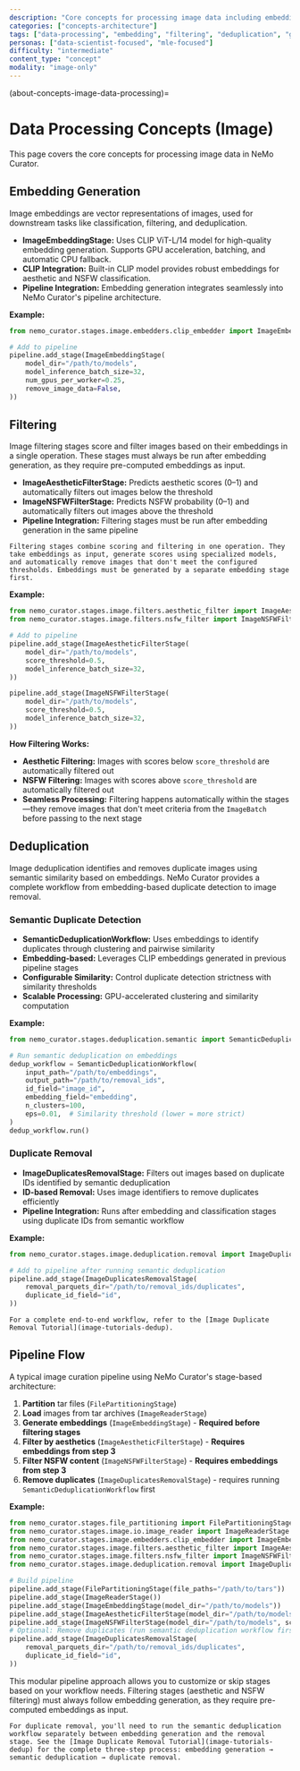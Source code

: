 ```yaml
---
description: "Core concepts for processing image data including embedding generation, filtering, and deduplication"
categories: ["concepts-architecture"]
tags: ["data-processing", "embedding", "filtering", "deduplication", "gpu-accelerated", "pipeline"]
personas: ["data-scientist-focused", "mle-focused"]
difficulty: "intermediate"
content_type: "concept"
modality: "image-only"
---
```


(about-concepts-image-data-processing)=

# Data Processing Concepts (Image)

This page covers the core concepts for processing image data in NeMo Curator.

## Embedding Generation

Image embeddings are vector representations of images, used for downstream tasks like classification, filtering, and deduplication.

- **ImageEmbeddingStage:** Uses CLIP ViT-L/14 model for high-quality embedding generation. Supports GPU acceleration, batching, and automatic CPU fallback.
- **CLIP Integration:** Built-in CLIP model provides robust embeddings for aesthetic and NSFW classification.
- **Pipeline Integration:** Embedding generation integrates seamlessly into NeMo Curator's pipeline architecture.

**Example:**

```python
from nemo_curator.stages.image.embedders.clip_embedder import ImageEmbeddingStage

# Add to pipeline
pipeline.add_stage(ImageEmbeddingStage(
    model_dir="/path/to/models",
    model_inference_batch_size=32,
    num_gpus_per_worker=0.25,
    remove_image_data=False,
))
```

## Filtering

Image filtering stages score and filter images based on their embeddings in a single operation. These stages must always be run after embedding generation, as they require pre-computed embeddings as input.

- **ImageAestheticFilterStage:** Predicts aesthetic scores (0–1) and automatically filters out images below the threshold
- **ImageNSFWFilterStage:** Predicts NSFW probability (0–1) and automatically filters out images above the threshold  
- **Pipeline Integration:** Filtering stages must be run after embedding generation in the same pipeline

```{note}
Filtering stages combine scoring and filtering in one operation. They take embeddings as input, generate scores using specialized models, and automatically remove images that don't meet the configured thresholds. Embeddings must be generated by a separate embedding stage first.
```

**Example:**

```python
from nemo_curator.stages.image.filters.aesthetic_filter import ImageAestheticFilterStage
from nemo_curator.stages.image.filters.nsfw_filter import ImageNSFWFilterStage

# Add to pipeline
pipeline.add_stage(ImageAestheticFilterStage(
    model_dir="/path/to/models",
    score_threshold=0.5,
    model_inference_batch_size=32,
))

pipeline.add_stage(ImageNSFWFilterStage(
    model_dir="/path/to/models", 
    score_threshold=0.5,
    model_inference_batch_size=32,
))
```

**How Filtering Works:**

- **Aesthetic Filtering:** Images with scores below `score_threshold` are automatically filtered out
- **NSFW Filtering:** Images with scores above `score_threshold` are automatically filtered out  
- **Seamless Processing:** Filtering happens automatically within the stages—they remove images that don't meet criteria from the `ImageBatch` before passing to the next stage

## Deduplication

Image deduplication identifies and removes duplicate images using semantic similarity based on embeddings. NeMo Curator provides a complete workflow from embedding-based duplicate detection to image removal.

### Semantic Duplicate Detection

- **SemanticDeduplicationWorkflow:** Uses embeddings to identify duplicates through clustering and pairwise similarity
- **Embedding-based:** Leverages CLIP embeddings generated in previous pipeline stages
- **Configurable Similarity:** Control duplicate detection strictness with similarity thresholds
- **Scalable Processing:** GPU-accelerated clustering and similarity computation

**Example:**

```python
from nemo_curator.stages.deduplication.semantic import SemanticDeduplicationWorkflow

# Run semantic deduplication on embeddings
dedup_workflow = SemanticDeduplicationWorkflow(
    input_path="/path/to/embeddings",
    output_path="/path/to/removal_ids",
    id_field="image_id",
    embedding_field="embedding",
    n_clusters=100,
    eps=0.01,  # Similarity threshold (lower = more strict)
)
dedup_workflow.run()
```

### Duplicate Removal

- **ImageDuplicatesRemovalStage:** Filters out images based on duplicate IDs identified by semantic deduplication
- **ID-based Removal:** Uses image identifiers to remove duplicates efficiently
- **Pipeline Integration:** Runs after embedding and classification stages using duplicate IDs from semantic workflow

**Example:**

```python
from nemo_curator.stages.image.deduplication.removal import ImageDuplicatesRemovalStage

# Add to pipeline after running semantic deduplication
pipeline.add_stage(ImageDuplicatesRemovalStage(
    removal_parquets_dir="/path/to/removal_ids/duplicates",
    duplicate_id_field="id",
))
```

```{seealso}
For a complete end-to-end workflow, refer to the [Image Duplicate Removal Tutorial](image-tutorials-dedup).
```

## Pipeline Flow

A typical image curation pipeline using NeMo Curator's stage-based architecture:

1. **Partition** tar files (`FilePartitioningStage`)
2. **Load** images from tar archives (`ImageReaderStage`)
3. **Generate embeddings** (`ImageEmbeddingStage`) - **Required before filtering stages**
4. **Filter by aesthetics** (`ImageAestheticFilterStage`) - **Requires embeddings from step 3**
5. **Filter NSFW content** (`ImageNSFWFilterStage`) - **Requires embeddings from step 3**
6. **Remove duplicates** (`ImageDuplicatesRemovalStage`) - requires running `SemanticDeduplicationWorkflow` first

**Example:**

```python
from nemo_curator.stages.file_partitioning import FilePartitioningStage
from nemo_curator.stages.image.io.image_reader import ImageReaderStage
from nemo_curator.stages.image.embedders.clip_embedder import ImageEmbeddingStage
from nemo_curator.stages.image.filters.aesthetic_filter import ImageAestheticFilterStage
from nemo_curator.stages.image.filters.nsfw_filter import ImageNSFWFilterStage
from nemo_curator.stages.image.deduplication.removal import ImageDuplicatesRemovalStage

# Build pipeline
pipeline.add_stage(FilePartitioningStage(file_paths="/path/to/tars"))
pipeline.add_stage(ImageReaderStage())
pipeline.add_stage(ImageEmbeddingStage(model_dir="/path/to/models"))
pipeline.add_stage(ImageAestheticFilterStage(model_dir="/path/to/models", score_threshold=0.5))
pipeline.add_stage(ImageNSFWFilterStage(model_dir="/path/to/models", score_threshold=0.5))
# Optional: Remove duplicates (run semantic deduplication workflow first)
pipeline.add_stage(ImageDuplicatesRemovalStage(
    removal_parquets_dir="/path/to/removal_ids/duplicates",
    duplicate_id_field="id",
))
```

This modular pipeline approach allows you to customize or skip stages based on your workflow needs. Filtering stages (aesthetic and NSFW filtering) must always follow embedding generation, as they require pre-computed embeddings as input.

```{note}
For duplicate removal, you'll need to run the semantic deduplication workflow separately between embedding generation and the removal stage. See the [Image Duplicate Removal Tutorial](image-tutorials-dedup) for the complete three-step process: embedding generation → semantic deduplication → duplicate removal.
```
